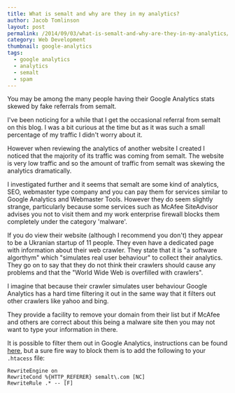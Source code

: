 ```yaml
---
title: What is semalt and why are they in my analytics?
author: Jacob Tomlinson
layout: post
permalink: /2014/09/03/what-is-semalt-and-why-are-they-in-my-analytics/
category: Web Development
thumbnail: google-analytics
tags:
  - google analytics
  - analytics
  - semalt
  - spam
---
```


You may be among the many people having their Google Analytics stats skewed by
fake referrals from semalt.

I've been noticing for a while that I get the occasional referral from semalt
on this blog. I was a bit curious at the time but as it was such a small percentage
of my traffic I didn't worry about it.

However when reviewing the analytics of another website I created I noticed that
the majority of its traffic was coming from semalt. The website is very low traffic
and so the amount of traffic from semalt was skewing the analytics dramatically.

I investigated further and it seems that semalt are some kind of analytics, SEO,
webmaster type company and you can pay them for services similar to Google
Analytics and Webmaster Tools. However they do seem slightly strange, particularly
because some services such as McAfee SiteAdvisor advises you not to visit them and
my work enterprise firewall blocks them completely under the category 'malware'.

If you do view their website (although I recommend you don't) they appear to be
a Ukranian startup of 11 people. They even have a dedicated page with information
about their web crawler. They state that it is "a software algorthym" which "simulates
real user behaviour" to collect their analytics. They go on to say that they do not
think their crawlers should cause any problems and that the "World Wide Web is
overfilled with crawlers".

I imagine that because their crawler simulates user behaviour Google Analytics has
a hard time filtering it out in the same way that it filters out other crawlers
like yahoo and bing.

They provide a facility to remove your domain from their list but if McAfee and others
are correct about this being a malware site then you may not want to type your
information in there.

It is possible to filter them out in Google Analytics, instructions can be found
[here][1], but a sure fire way to block them is to add the following to your
`.htacess` file:

```
RewriteEngine on
RewriteCond %{HTTP_REFERER} semalt\.com [NC]
RewriteRule .* -- [F]
```

[1]: https://productforums.google.com/forum/#!topic/analytics/ePCUyPkDVvs
